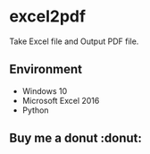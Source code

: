 # excel2pdf

Take Excel file and Output PDF file.



## Environment
- Windows 10
- Microsoft Excel 2016
- Python

## Buy me a donut :donut:
